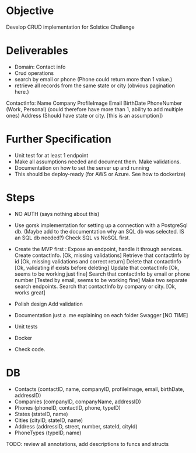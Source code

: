 # Objective
Develop CRUD implementation for Solstice Challenge

# Deliverables
- Domain: Contact info
- Crud operations
- search by email or phone (Phone could return more than 1 value.)
- retrieve all records from the same state or city (obvious pagination here.)

ContactInfo: 
Name
Company
ProfileImage
Email
BirthDate
PhoneNumber (Work, Personal) (could therefore have more than 1, ability to add multiple ones)
Address (Should have state or city. [this is an assumption])

# Further Specification
- Unit test for at least 1 endpoint 
- Make all assumptions needed and document them. Make validations.
- Documentation on how to set the server up and running
- This should be deploy-ready (for AWS or Azure. See how to dockerize)

# Steps
- NO AUTH (says nothing about this)
- Use gorsk implementation for setting up a connection with a PostgreSql db. (Maybe add to the documentation why an SQL db was selected. IS an SQL db needed?)
  Check SQL vs NoSQL first.   
- Create the MVP first : Expose an endpoint, handle it through services.
  Create contactInfo. [Ok, missing validations]
  Retrieve that contactInfo by id [Ok, missing validations and correct return]
  Delete that contactInfo  [Ok, validating if exists before deleting]
  Update that contactInfo [Ok, seems to be working just fine]
  Search that contactInfo by email or phone number [Tested by email, seems to be working fine]
   Make two separate search endpoints.
   Search that contactInfo by company or city. [Ok, works great]
- Polish design
  Add validation
- Documentation 
  just a .me explaining on each folder
  Swagger [NO TIME]
- Unit tests  
- Docker

- Check code.

# DB
- Contacts (contactID, name, companyID, profileImage, email, birthDate, addressID)
- Companies (companyID, companyName, addressID)
- Phones (phoneID, contactID, phone, typeID)
- States (stateID, name)
- Cities (cityID, stateID, name)
- Address (addressID, street, number, stateId, cityId)
- PhoneTypes (typeID, name)



TODO: review all annotations, add descriptions to funcs and structs